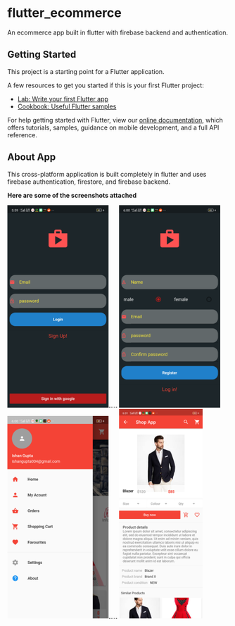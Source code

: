 # flutter_ecommerce

An ecommerce app built in flutter with firebase backend and authentication.

## Getting Started

This project is a starting point for a Flutter application.

A few resources to get you started if this is your first Flutter project:

- [Lab: Write your first Flutter app](https://flutter.dev/docs/get-started/codelab)
- [Cookbook: Useful Flutter samples](https://flutter.dev/docs/cookbook)

For help getting started with Flutter, view our
[online documentation](https://flutter.dev/docs), which offers tutorials,
samples, guidance on mobile development, and a full API reference.

## About App

This cross-platform application is built completely in flutter and uses firebase authentication, firestore, and firebase backend.

**Here are some of the screenshots attached**

<img src="https://raw.githubusercontent.com/ishangupta4/Ecommerce/master/screenshots/1.png?token=AL22WHEZCN6UI5EJQVMOEI27AVLO4" alt="Input Distance" width="230"/>.....
<img src="https://raw.githubusercontent.com/ishangupta4/Ecommerce/master/screenshots/2.png?token=AL22WHCMVWQVXTPVMJFR5QK7AVLTI" width="230"/>
<img src="https://raw.githubusercontent.com/ishangupta4/Ecommerce/master/screenshots/3.png?token=AL22WHAOCXXWAYHPFDYKXGC7AVLYU" width="230"/>.....
<img src="https://raw.githubusercontent.com/ishangupta4/Ecommerce/master/screenshots/4.png?token=AL22WHAKR7VDSOMHZ7X74YS7AVL3C" width="190"/>
